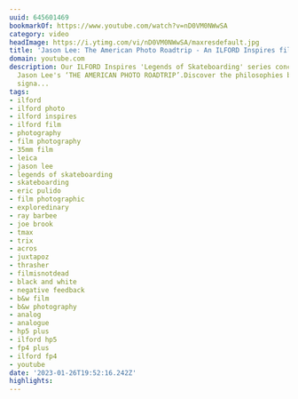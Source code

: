 ```yaml
---
uuid: 645601469
bookmarkOf: https://www.youtube.com/watch?v=nD0VM0NWwSA
category: video
headImage: https://i.ytimg.com/vi/nD0VM0NWwSA/maxresdefault.jpg
title: 'Jason Lee: The American Photo Roadtrip - An ILFORD Inspires film'
domain: youtube.com
description: Our ILFORD Inspires 'Legends of Skateboarding' series concludes with
  Jason Lee's ‘THE AMERICAN PHOTO ROADTRIP’.Discover the philosophies behind Jason's
  signa...
tags:
- ilford
- ilford photo
- ilford inspires
- ilford film
- photography
- film photography
- 35mm film
- leica
- jason lee
- legends of skateboarding
- skateboarding
- eric pulido
- film photographic
- exploredinary
- ray barbee
- joe brook
- tmax
- trix
- acros
- juxtapoz
- thrasher
- filmisnotdead
- black and white
- negative feedback
- b&w film
- b&w photography
- analog
- analogue
- hp5 plus
- ilford hp5
- fp4 plus
- ilford fp4
- youtube
date: '2023-01-26T19:52:16.242Z'
highlights:
---
```




